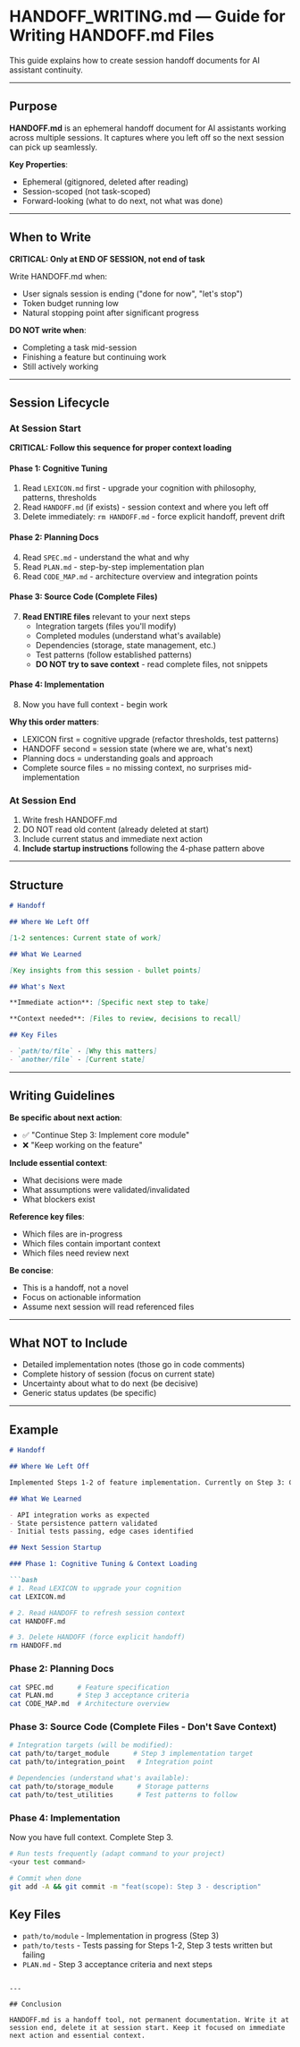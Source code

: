 # HANDOFF_WRITING.md — Guide for Writing HANDOFF.md Files

This guide explains how to create session handoff documents for AI assistant continuity.

---

## Purpose

**HANDOFF.md** is an ephemeral handoff document for AI assistants working across multiple sessions. It captures where you left off so the next session can pick up seamlessly.

**Key Properties**:
- Ephemeral (gitignored, deleted after reading)
- Session-scoped (not task-scoped)
- Forward-looking (what to do next, not what was done)

---

## When to Write

**CRITICAL: Only at END OF SESSION, not end of task**

Write HANDOFF.md when:
- User signals session is ending ("done for now", "let's stop")
- Token budget running low
- Natural stopping point after significant progress

**DO NOT write when**:
- Completing a task mid-session
- Finishing a feature but continuing work
- Still actively working

---

## Session Lifecycle

### At Session Start

**CRITICAL: Follow this sequence for proper context loading**

#### Phase 1: Cognitive Tuning
1. Read `LEXICON.md` first - upgrade your cognition with philosophy, patterns, thresholds
2. Read `HANDOFF.md` (if exists) - session context and where you left off
3. Delete immediately: `rm HANDOFF.md` - force explicit handoff, prevent drift

#### Phase 2: Planning Docs
4. Read `SPEC.md` - understand the what and why
5. Read `PLAN.md` - step-by-step implementation plan
6. Read `CODE_MAP.md` - architecture overview and integration points

#### Phase 3: Source Code (Complete Files)
7. **Read ENTIRE files** relevant to your next steps
   - Integration targets (files you'll modify)
   - Completed modules (understand what's available)
   - Dependencies (storage, state management, etc.)
   - Test patterns (follow established patterns)
   - **DO NOT try to save context** - read complete files, not snippets

#### Phase 4: Implementation
8. Now you have full context - begin work

**Why this order matters**:
- LEXICON first = cognitive upgrade (refactor thresholds, test patterns)
- HANDOFF second = session state (where we are, what's next)
- Planning docs = understanding goals and approach
- Complete source files = no missing context, no surprises mid-implementation

### At Session End
1. Write fresh HANDOFF.md
2. DO NOT read old content (already deleted at start)
3. Include current status and immediate next action
4. **Include startup instructions** following the 4-phase pattern above

---

## Structure

```markdown
# Handoff

## Where We Left Off

[1-2 sentences: Current state of work]

## What We Learned

[Key insights from this session - bullet points]

## What's Next

**Immediate action**: [Specific next step to take]

**Context needed**: [Files to review, decisions to recall]

## Key Files

- `path/to/file` - [Why this matters]
- `another/file` - [Current state]
```

---

## Writing Guidelines

**Be specific about next action**:
- ✅ "Continue Step 3: Implement core module"
- ❌ "Keep working on the feature"

**Include essential context**:
- What decisions were made
- What assumptions were validated/invalidated
- What blockers exist

**Reference key files**:
- Which files are in-progress
- Which files contain important context
- Which files need review next

**Be concise**:
- This is a handoff, not a novel
- Focus on actionable information
- Assume next session will read referenced files

---

## What NOT to Include

- Detailed implementation notes (those go in code comments)
- Complete history of session (focus on current state)
- Uncertainty about what to do next (be decisive)
- Generic status updates (be specific)

---

## Example

```markdown
# Handoff

## Where We Left Off

Implemented Steps 1-2 of feature implementation. Currently on Step 3: Core module with state management.

## What We Learned

- API integration works as expected
- State persistence pattern validated
- Initial tests passing, edge cases identified

## Next Session Startup

### Phase 1: Cognitive Tuning & Context Loading

```bash
# 1. Read LEXICON to upgrade your cognition
cat LEXICON.md

# 2. Read HANDOFF to refresh session context
cat HANDOFF.md

# 3. Delete HANDOFF (force explicit handoff)
rm HANDOFF.md
```

### Phase 2: Planning Docs

```bash
cat SPEC.md      # Feature specification
cat PLAN.md      # Step 3 acceptance criteria
cat CODE_MAP.md  # Architecture overview
```

### Phase 3: Source Code (Complete Files - Don't Save Context)

```bash
# Integration targets (will be modified):
cat path/to/target_module      # Step 3 implementation target
cat path/to/integration_point   # Integration point

# Dependencies (understand what's available):
cat path/to/storage_module      # Storage patterns
cat path/to/test_utilities      # Test patterns to follow
```

### Phase 4: Implementation

Now you have full context. Complete Step 3.

```bash
# Run tests frequently (adapt command to your project)
<your test command>

# Commit when done
git add -A && git commit -m "feat(scope): Step 3 - description"
```

## Key Files

- `path/to/module` - Implementation in progress (Step 3)
- `path/to/tests` - Tests passing for Steps 1-2, Step 3 tests written but failing
- `PLAN.md` - Step 3 acceptance criteria and next steps
```

---

## Conclusion

HANDOFF.md is a handoff tool, not permanent documentation. Write it at session end, delete it at session start. Keep it focused on immediate next action and essential context.
